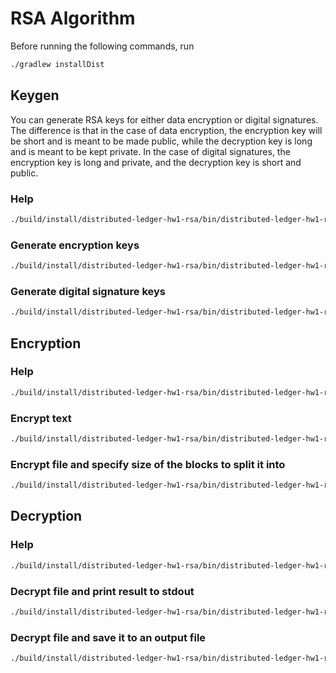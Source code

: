 # RSA Algorithm

Before running the following commands, run

```bash
./gradlew installDist
```

## Keygen

You can generate RSA keys for either data encryption or digital signatures.
The difference is that in the case of data encryption, the encryption key will be short and is meant to be made public,
while the decryption key is long and is meant to be kept private. In the case of digital signatures, 
the encryption key is long and private, and the decryption key is short and public.

### Help
```bash
./build/install/distributed-ledger-hw1-rsa/bin/distributed-ledger-hw1-rsa keygen -h
```

### Generate encryption keys
```bash
./build/install/distributed-ledger-hw1-rsa/bin/distributed-ledger-hw1-rsa keygen --codeword <any-string>
```

### Generate digital signature keys
```bash
./build/install/distributed-ledger-hw1-rsa/bin/distributed-ledger-hw1-rsa keygen --codeword <any-string> --purpose signature
```

## Encryption

### Help
```bash
./build/install/distributed-ledger-hw1-rsa/bin/distributed-ledger-hw1-rsa encrypt -h
```

### Encrypt text
```bash
./build/install/distributed-ledger-hw1-rsa/bin/distributed-ledger-hw1-rsa encrypt --key-path=rsa_key.enc --input-text=<text-to-encrypt> --output-file=encrypted-msg.bin
```

### Encrypt file and specify size of the blocks to split it into
```bash
./build/install/distributed-ledger-hw1-rsa/bin/distributed-ledger-hw1-rsa encrypt --key-path=rsa_key.enc --input-file=<file-to-encrypt> --output-file=encrypted-file.bin --block-size=32
```

## Decryption

### Help
```bash
./build/install/distributed-ledger-hw1-rsa/bin/distributed-ledger-hw1-rsa decrypt -h
```

### Decrypt file and print result to stdout
```bash
./build/install/distributed-ledger-hw1-rsa/bin/distributed-ledger-hw1-rsa decrypt --key-path=rsa_key.dec --input-file=<file-to-decrypt>
```

### Decrypt file and save it to an output file
```bash
./build/install/distributed-ledger-hw1-rsa/bin/distributed-ledger-hw1-rsa decrypt --key-path=rsa_key.dec --input-file=<file-to-decrypt> --output-file=decrypted-file.txt
```

